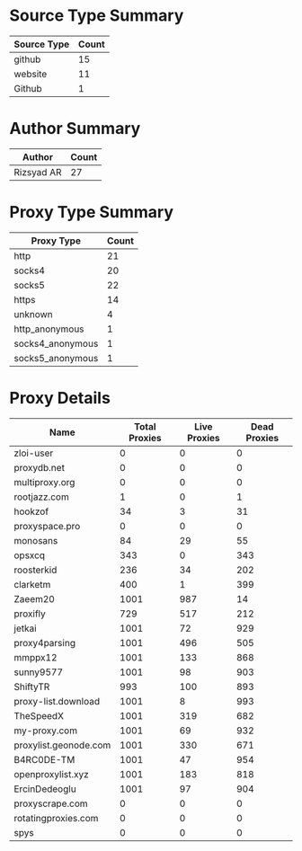 # Source Type Summary

| Source Type | Count |
|-------------|-------|
| github | 15 |
| website | 11 |
| Github | 1 |


# Author Summary

| Author | Count |
|--------|-------|
| Rizsyad AR | 27 |


# Proxy Type Summary

| Proxy Type | Count |
|------------|-------|
| http | 21 |
| socks4 | 20 |
| socks5 | 22 |
| https | 14 |
| unknown | 4 |
| http_anonymous | 1 |
| socks4_anonymous | 1 |
| socks5_anonymous | 1 |


# Proxy Details

| Name | Total Proxies | Live Proxies | Dead Proxies |
|------|---------------|--------------|---------------|
| zloi-user | 0 | 0 | 0 |
| proxydb.net | 0 | 0 | 0 |
| multiproxy.org | 0 | 0 | 0 |
| rootjazz.com | 1 | 0 | 1 |
| hookzof | 34 | 3 | 31 |
| proxyspace.pro | 0 | 0 | 0 |
| monosans | 84 | 29 | 55 |
| opsxcq | 343 | 0 | 343 |
| roosterkid | 236 | 34 | 202 |
| clarketm | 400 | 1 | 399 |
| Zaeem20 | 1001 | 987 | 14 |
| proxifly | 729 | 517 | 212 |
| jetkai | 1001 | 72 | 929 |
| proxy4parsing | 1001 | 496 | 505 |
| mmppx12 | 1001 | 133 | 868 |
| sunny9577 | 1001 | 98 | 903 |
| ShiftyTR | 993 | 100 | 893 |
| proxy-list.download | 1001 | 8 | 993 |
| TheSpeedX | 1001 | 319 | 682 |
| my-proxy.com | 1001 | 69 | 932 |
| proxylist.geonode.com | 1001 | 330 | 671 |
| B4RC0DE-TM | 1001 | 47 | 954 |
| openproxylist.xyz | 1001 | 183 | 818 |
| ErcinDedeoglu | 1001 | 97 | 904 |
| proxyscrape.com | 0 | 0 | 0 |
| rotatingproxies.com | 0 | 0 | 0 |
| spys | 0 | 0 | 0 |
